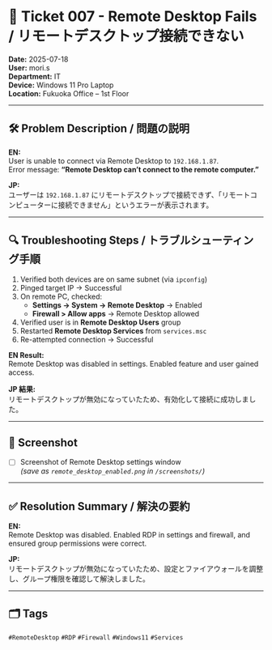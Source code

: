 # 🧾 Ticket 007 - Remote Desktop Fails / リモートデスクトップ接続できない

**Date:** 2025-07-18  
**User:** mori.s  
**Department:** IT  
**Device:** Windows 11 Pro Laptop  
**Location:** Fukuoka Office – 1st Floor  

---

## 🛠️ Problem Description / 問題の説明

**EN:**  
User is unable to connect via Remote Desktop to `192.168.1.87`.  
Error message: **“Remote Desktop can’t connect to the remote computer.”**

**JP:**  
ユーザーは `192.168.1.87` にリモートデスクトップで接続できず、「リモートコンピューターに接続できません」というエラーが表示されます。

---

## 🔍 Troubleshooting Steps / トラブルシューティング手順

1. Verified both devices are on same subnet (via `ipconfig`)  
2. Pinged target IP → Successful  
3. On remote PC, checked:  
   - **Settings → System → Remote Desktop** → Enabled  
   - **Firewall > Allow apps** → Remote Desktop allowed  
4. Verified user is in **Remote Desktop Users** group  
5. Restarted **Remote Desktop Services** from `services.msc`  
6. Re-attempted connection → Successful  

**EN Result:**  
Remote Desktop was disabled in settings. Enabled feature and user gained access.

**JP 結果:**  
リモートデスクトップが無効になっていたため、有効化して接続に成功しました。

---

## 📸 Screenshot

- [ ] Screenshot of Remote Desktop settings window  
  *(save as `remote_desktop_enabled.png` in `/screenshots/`)*

---

## ✅ Resolution Summary / 解決の要約

**EN:**  
Remote Desktop was disabled. Enabled RDP in settings and firewall, and ensured group permissions were correct.

**JP:**  
リモートデスクトップが無効になっていたため、設定とファイアウォールを調整し、グループ権限を確認して解決しました。

---

## 🗂️ Tags  
`#RemoteDesktop` `#RDP` `#Firewall` `#Windows11` `#Services`
